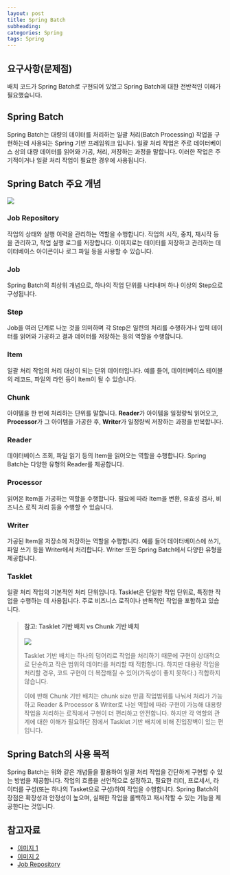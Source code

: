 ```yaml
---
layout: post
title: Spring Batch
subheading:
categories: Spring
tags: Spring
---
```


## 요구사항(문제점)
배치 코드가 Spring Batch로 구현되어 있었고 Spring Batch에 대한 전반적인 이해가 필요했습니다.

## Spring Batch
Spring Batch는 대량의 데이터를 처리하는 일괄 처리(Batch Processing) 작업을 구현하는데 사용되는 Spring 기반 프레임워크 
입니다. 일괄 처리 작업은 주로 데이터베이스 상의 대량 데이터를 읽어와 가공, 처리, 저장하는 과정을 말합니다. 이러한 작업은 
주기적이거나 일괄 처리 작업이 필요한 경우에 사용됩니다.

## Spring Batch 주요 개념
![](https://miro.medium.com/v2/resize:fit:1400/format:webp/1*fuBypL-YEcW_uZziJ2RRmg.png)

### Job Repository
작업의 상태와 실행 이력을 관리하는 역할을 수행합니다. 작업의 시작, 중지, 재시작 등을 관리하고, 작업 실행 로그를 저장합니다.
이미지로는 데이터를 저장하고 관리하는 데이터베이스 아이콘이나 로그 파일 등을 사용할 수 있습니다.

### Job
Spring Batch의 최상위 개념으로, 하나의 작업 단위를 나타내며 하나 이상의 Step으로 구성됩니다.

### Step
Job을 여러 단계로 나눈 것을 의미하며 각 Step은 일련의 처리를 수행하거나 입력 데이터를 읽어와 가공하고 결과 데이터를 저장하는 
등의 역할을 수행합니다.

### Item
일괄 처리 작업의 처리 대상이 되는 단위 데이터입니다. 예를 들어, 데이터베이스 테이블의 레코드, 파일의 라인 등이 Item이 될 수 
있습니다.

### Chunk
아이템을 한 번에 처리하는 단위를 말합니다. **Reader**가 아이템을 일정량씩 읽어오고, **Processor**가 그 아이템을 가공한 후,
**Writer**가 일정량씩 저장하는 과정을 반복합니다.

### Reader
데이터베이스 조회, 파일 읽기 등의 Item을 읽어오는 역할을 수행합니다. Spring Batch는 다양한 유형의 Reader를 제공합니다.

### Processor
읽어온 Item을 가공하는 역할을 수행합니다. 필요에 따라 Item을 변환, 유효성 검사, 비즈니스 로직 처리 등을 수행할 수 있습니다.

### Writer
가공된 Item을 저장소에 저장하는 역할을 수행합니다. 예를 들어 데이터베이스에 쓰기, 파일 쓰기 등을 Writer에서 처리합니다. 
Writer 또한 Spring Batch에서 다양한 유형을 제공합니다.

### Tasklet
일괄 처리 작업의 기본적인 처리 단위입니다. Tasklet은 단일한 작업 단위로, 특정한 작업을 수행하는 데 사용됩니다. 주로 비즈니스 
로직이나 반복적인 작업을 포함하고 있습니다.

> #### **참고: Tasklet 기반 배치 vs Chunk 기반 배치**
> ![](https://velog.velcdn.com/images%2Fgillog%2Fpost%2Fbf3040b5-5d35-457a-92fc-c7fbec7e0e96%2Fimage.png)
> 
> Tasklet 기반 배치는 하나의 덩어리로 작업을 처리하기 때문에 구현이 상대적으로 단순하고 작은 범위의 데이터를 처리할 때 적합합니다.
하지만 대용량 작업을 처리할 경우, 코드 구현이 더 복잡해질 수 있어(가독성이 좋지 못하다.) 적합하지 않습니다.
> 
> 이에 반해 Chunk 기반 배치는 chunk size 만큼 작업범위를 나눠서 처리가 가능하고 Reader & Processor & Writer로 나뉜 
역할에 따라 구현이 가능해 대용량 작업을 처리하는 로직에서 구현이 더 편리하고 안전합니다. 하지만 각 역할의 관계에 대한 이해가 
필요하단 점에서 Tasklet 기반 배치에 비해 진입장벽이 있는 편입니다.

## Spring Batch의 사용 목적
Spring Batch는 위와 같은 개념들을 활용하여 일괄 처리 작업을 간단하게 구현할 수 있는 방법을 제공합니다. 작업의 흐름을 선언적으로
설정하고, 필요한 리더, 프로세서, 라이터를 구성(또는 하나의 Tasket으로 구성)하여 작업을 수행합니다. Spring Batch의 장점은 
확장성과 안정성이 높으며, 실패한 작업을 롤백하고 재시작할 수 있는 기능을 제공한다는 것입니다.

## 참고자료

- [이미지 1](https://hello-woody.medium.com/2-spring-batch-%EA%B8%B0%EB%B3%B8-%EA%B0%9C%EB%85%90-%EC%B6%94%EA%B0%80-908e848a6ebb)
- [이미지 2](https://velog.io/@gillog/Batch-Application-%EC%83%9D%EC%84%B1%ED%95%98%EA%B8%B0)
- [Job Repository](https://velog.io/@s2moon98/JobRepository%EC%99%80-%EB%A9%94%ED%83%80-%EB%8D%B0%EC%9D%B4%ED%84%B0)
